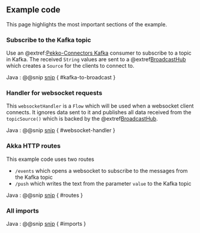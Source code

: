 ## Example code

This page highlights the most important sections of the example.

### Subscribe to the Kafka topic

Use an @extref:[Pekko-Connectors Kafka](pekko-connectors-kafka:) consumer to subscribe to a topic in Kafka. The received `String` values are sent to a @extref[BroadcastHub](pekko:stream/stream-dynamic.html#using-the-broadcasthub) which creates a `Source` for the clients to connect to.

Java
: @@snip [snip](/src/main/java/samples/javadsl/Main.java) { #kafka-to-broadcast }

### Handler for websocket requests

This `websocketHandler` is a `Flow` which will be used when a websocket client connects. It ignores data sent to it and publishes all data received from the `topicSource()` which is backed by the @extref[BroadcastHub](pekko:stream/stream-dynamic.html#using-the-broadcasthub).

Java
: @@snip [snip](/src/main/java/samples/javadsl/Main.java) { #websocket-handler }

### Akka HTTP routes

This example code uses two routes
* `/events` which opens a websocket to subscribe to the messages from the Kafka topic
* `/push` which writes the text from the parameter `value` to the Kafka topic

Java
: @@snip [snip](/src/main/java/samples/javadsl/Main.java) { #routes }

### All imports

Java
: @@snip [snip](/src/main/java/samples/javadsl/Main.java) { #imports }

